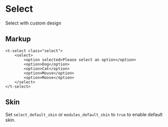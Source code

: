# Select

Select with custom design


## Markup

	<t-select class="select">
		<select>
			<option selected>Please select an option</option>
			<option>Dog</option>
			<option>Cat</option>
			<option>Mouse</option>
			<option>Moose</option>
		</select>
	</t-select>


## Skin

Set `select_default_skin` or `modules_default_skin` to `true` to enable default skin.
